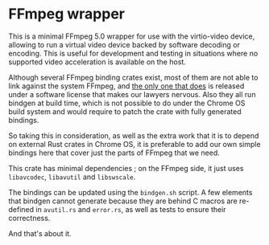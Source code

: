 # FFmpeg wrapper

This is a minimal FFmpeg 5.0 wrapper for use with the virtio-video device, allowing to run a virtual
video device backed by software decoding or encoding. This is useful for development and testing in
situations where no supported video acceleration is available on the host.

Although several FFmpeg binding crates exist, most of them are not able to link against the system
FFmpeg, and [the only one that does](https://crates.io/crates/ffmpeg-sys) is released under a
software license that makes our lawyers nervous. Also they all run bindgen at build time, which is
not possible to do under the Chrome OS build system and would require to patch the crate with fully
generated bindings.

So taking this in consideration, as well as the extra work that it is to depend on external Rust
crates in Chrome OS, it is preferable to add our own simple bindings here that cover just the parts
of FFmpeg that we need.

This crate has minimal dependencies ; on the FFmpeg side, it just uses `libavcodec`, `libavutil` and
`libswscale`.

The bindings can be updated using the `bindgen.sh` script. A few elements that bindgen cannot
generate because they are behind C macros are re-defined in `avutil.rs` and `error.rs`, as well as
tests to ensure their correctness.

And that's about it.
